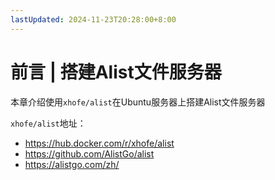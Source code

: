 ```yaml
---
lastUpdated: 2024-11-23T20:28:00+8:00
---
```


# 前言 | 搭建Alist文件服务器

本章介绍使用```xhofe/alist```在Ubuntu服务器上搭建Alist文件服务器

```xhofe/alist```地址：
- <https://hub.docker.com/r/xhofe/alist>
- <https://github.com/AlistGo/alist>
- <https://alistgo.com/zh/>